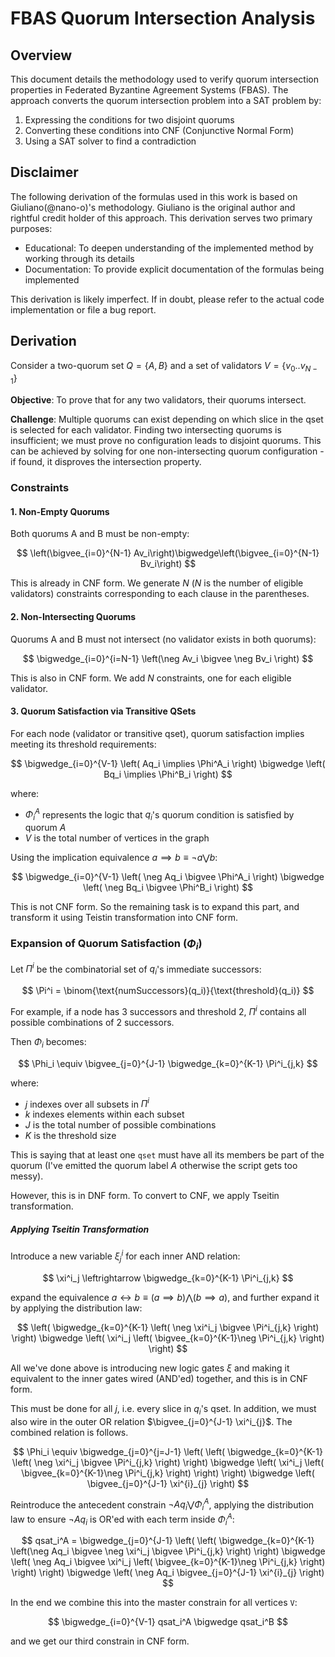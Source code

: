 # FBAS Quorum Intersection Analysis

## Overview
This document details the methodology used to verify quorum intersection properties in Federated Byzantine Agreement Systems (FBAS). The approach converts the quorum intersection problem into a SAT problem by:
1. Expressing the conditions for two disjoint quorums
2. Converting these conditions into CNF (Conjunctive Normal Form)
3. Using a SAT solver to find a contradiction

## Disclaimer
The following derivation of the formulas used in this work is based on Giuliano(@nano-o)'s methodology. Giuliano is the original author and rightful credit holder of this approach. This derivation serves two primary purposes:
- Educational: To deepen understanding of the implemented method by working through its details
- Documentation: To provide explicit documentation of the formulas being implemented

This derivation is likely imperfect. If in doubt, please refer to the actual code implementation or file a bug report.

## Derivation
Consider a two-quorum set $Q = \{A, B\}$ and a set of validators $V = \{v_0 .. v_{N-1}\}$

**Objective**: To prove that for any two validators, their quorums intersect.

**Challenge**: Multiple quorums can exist depending on which slice in the qset is selected for each validator. Finding two intersecting quorums is insufficient; we must prove no configuration leads to disjoint quorums. This can be achieved by solving for one non-intersecting quorum configuration - if found, it disproves the intersection property.

### Constraints

#### 1. Non-Empty Quorums
Both quorums A and B must be non-empty:

$$
\left(\bigvee_{i=0}^{N-1}  Av_i\right)\bigwedge\left(\bigvee_{i=0}^{N-1}  Bv_i\right)
$$

This is already in CNF form. We generate $N$ ($N$ is the number of eligible validators) constraints corresponding to each clause in the parentheses.

#### 2. Non-Intersecting Quorums
Quorums A and B must not intersect (no validator exists in both quorums):

$$
\bigwedge_{i=0}^{i=N-1} \left(\neg Av_i \bigvee \neg Bv_i \right)
$$

This is also in CNF form. We add $N$ constraints, one for each eligible validator.

#### 3. Quorum Satisfaction via Transitive QSets
For each node (validator or transitive qset), quorum satisfaction implies meeting its threshold requirements:

$$
\bigwedge_{i=0}^{V-1} \left( Aq_i \implies \Phi^A_i  \right) \bigwedge \left( Bq_i \implies \Phi^B_i \right)
$$

where:
- $\Phi^A_i$ represents the logic that $q_i$'s quorum condition is satisfied by quorum $A$
- $V$ is the total number of vertices in the graph

Using the implication equivalence $a \implies b  \equiv \neg a \bigvee b$:

$$
\bigwedge_{i=0}^{V-1} \left( \neg Aq_i \bigvee \Phi^A_i \right) \bigwedge \left( \neg Bq_i \bigvee \Phi^B_i \right)
$$

This is not CNF form. So the remaining task is to expand this part, and transform it using Teistin transformation into CNF form.

### Expansion of Quorum Satisfaction ($\Phi_i$)

Let $\Pi^i$ be the combinatorial set of $q_i$'s immediate successors:

$$
\Pi^i = \binom{\text{numSuccessors}(q_i)}{\text{threshold}(q_i)}
$$

For example, if a node has 3 successors and threshold 2, $\Pi^i$ contains all possible combinations of 2 successors.

Then $\Phi_i$ becomes:

$$
\Phi_i \equiv \bigvee_{j=0}^{J-1} \bigwedge_{k=0}^{K-1} \Pi^i_{j,k}
$$

where:
- $j$ indexes over all subsets in $\Pi^i$
- $k$ indexes elements within each subset
- $J$ is the total number of possible combinations
- $K$ is the threshold size

This is saying that at least one `qset` must have all its members be part of the quorum (I've emitted the quorum label $A$ otherwise the script gets too messy).

However, this is in DNF form. To convert to CNF, we apply Tseitin transformation.

##### Applying Tseitin Transformation
Introduce a new variable $\xi^i_j$ for each inner AND relation:

$$
\xi^i_j \leftrightarrow \bigwedge_{k=0}^{K-1} \Pi^i_{j,k}
$$

expand the equivalence $a \leftrightarrow b \equiv \left(a \implies b\right) \bigwedge \left( b \implies a\right)$, and further expand it by applying the distribution law:

$$
 \left( \bigwedge_{k=0}^{K-1} \left( \neg \xi^i_j \bigvee \Pi^i_{j,k} \right) \right) \bigwedge \left( \xi^i_j \left( \bigvee_{k=0}^{K-1}\neg \Pi^i_{j,k} \right) \right)
$$

All we've done above is introducing new logic gates $\xi$ and making it equivalent to the inner gates wired (AND'ed) together, and this is in CNF form.

This must be done for all $j$, i.e. every slice in $q_i$'s qset. In addition, we must also wire in the outer OR relation 
$\bigvee_{j=0}^{J-1} \xi^i_{j}$. The combined relation is follows.

$$
\Phi_i \equiv \bigwedge_{j=0}^{j=J-1} \left( \left( \bigwedge_{k=0}^{K-1} \left( \neg \xi^i_j \bigvee \Pi^i_{j,k} \right) \right) \bigwedge \left( \xi^i_j \left( \bigvee_{k=0}^{K-1}\neg \Pi^i_{j,k} \right) \right) \right) \bigwedge \left( \bigvee_{j=0}^{J-1} \xi^{i}_{j} \right)
$$

Reintroduce the antecedent constrain $\neg Aq_i \bigvee \Phi^A_i$, applying the distribution law to ensure $\neg Aq_i$ is OR'ed with each term inside $\Phi^A_i$:

$$
qsat_i^A = \bigwedge_{j=0}^{J-1} \left( \left( \bigwedge_{k=0}^{K-1} \left(\neg Aq_i \bigvee \neg \xi^i_j \bigvee \Pi^i_{j,k} \right) \right) \bigwedge \left( \neg Aq_i \bigvee \xi^i_j \left( \bigvee_{k=0}^{K-1}\neg \Pi^i_{j,k} \right) \right) \right) \bigwedge \left(  \neg Aq_i \bigvee_{j=0}^{J-1} \xi^{i}_{j} \right)
$$

In the end we combine this into the master constrain for all vertices `V`:

$$
\bigwedge_{i=0}^{V-1} qsat_i^A \bigwedge qsat_i^B
$$

and we get our third constrain in CNF form.
